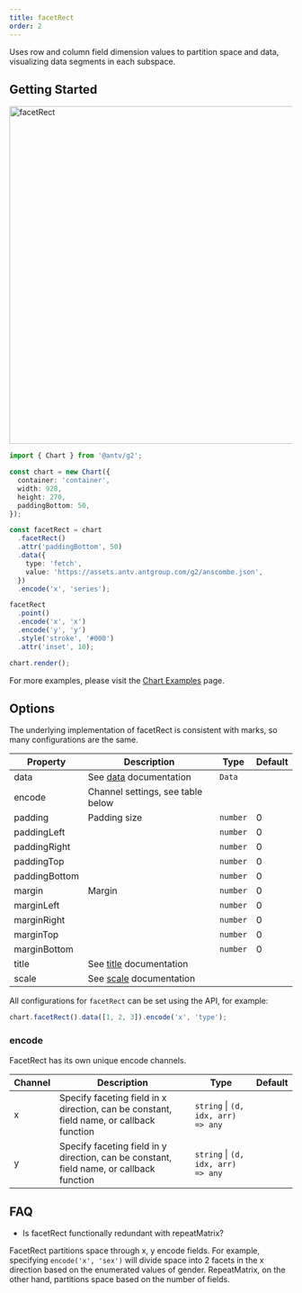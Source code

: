 ```yaml
---
title: facetRect
order: 2
---
```


Uses row and column field dimension values to partition space and data, visualizing data segments in each subspace.

## Getting Started

<img alt="facetRect" src="https://mdn.alipayobjects.com/mdn/huamei_qa8qxu/afts/img/A*duq8TrR0LxcAAAAAAAAAAAAADmJ7AQ" width="600" />

```ts
import { Chart } from '@antv/g2';

const chart = new Chart({
  container: 'container',
  width: 928,
  height: 270,
  paddingBottom: 50,
});

const facetRect = chart
  .facetRect()
  .attr('paddingBottom', 50)
  .data({
    type: 'fetch',
    value: 'https://assets.antv.antgroup.com/g2/anscombe.json',
  })
  .encode('x', 'series');

facetRect
  .point()
  .encode('x', 'x')
  .encode('y', 'y')
  .style('stroke', '#000')
  .attr('inset', 10);

chart.render();
```

For more examples, please visit the [Chart Examples](/examples) page.

## Options

The underlying implementation of facetRect is consistent with marks, so many configurations are the same.

| Property      | Description                                       | Type     | Default |
| ------------- | ------------------------------------------------- | -------- | ------- |
| data          | See [data](/manual/core/data/overview) documentation | `Data`   |         |
| encode        | Channel settings, see table below                |          |         |
| padding       | Padding size                                      | `number` | 0       |
| paddingLeft   |                                                   | `number` | 0       |
| paddingRight  |                                                   | `number` | 0       |
| paddingTop    |                                                   | `number` | 0       |
| paddingBottom |                                                   | `number` | 0       |
| margin        | Margin                                            | `number` | 0       |
| marginLeft    |                                                   | `number` | 0       |
| marginRight   |                                                   | `number` | 0       |
| marginTop     |                                                   | `number` | 0       |
| marginBottom  |                                                   | `number` | 0       |
| title         | See [title](/manual/component/title) documentation |          |         |
| scale         | See [scale](/manual/core/scale/overview) documentation |          |         |

All configurations for `facetRect` can be set using the API, for example:

```ts
chart.facetRect().data([1, 2, 3]).encode('x', 'type');
```

### encode

FacetRect has its own unique encode channels.

| Channel | Description                                                    | Type                               | Default |
| ------- | -------------------------------------------------------------- | ---------------------------------- | ------- |
| x       | Specify faceting field in x direction, can be constant, field name, or callback function | `string` \| `(d, idx, arr) => any` |         |
| y       | Specify faceting field in y direction, can be constant, field name, or callback function | `string` \| `(d, idx, arr) => any` |         |

## FAQ

- Is facetRect functionally redundant with repeatMatrix?

FacetRect partitions space through x, y encode fields. For example, specifying `encode('x', 'sex')` will divide space into 2 facets in the x direction based on the enumerated values of gender. RepeatMatrix, on the other hand, partitions space based on the number of fields.
